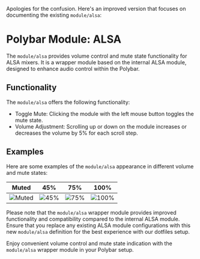 Apologies for the confusion. Here's an improved version that focuses on documenting the existing `module/alsa`:

# Polybar Module: ALSA

The `module/alsa` provides volume control and mute state functionality for ALSA mixers. It is a wrapper module based on the internal ALSA module, designed to enhance audio control within the Polybar.

## Functionality

The `module/alsa` offers the following functionality:

- Toggle Mute: Clicking the module with the left mouse button toggles the mute state.
- Volume Adjustment: Scrolling up or down on the module increases or decreases the volume by 5% for each scroll step.

## Examples

Here are some examples of the `module/alsa` appearance in different volume and mute states:

| Muted                                                                                                      | 45%                                                                                                      | 75%                                                                                                      | 100%                                                                                                      |
| ---------------------------------------------------------------------------------------------------------- | -------------------------------------------------------------------------------------------------------- | -------------------------------------------------------------------------------------------------------- | --------------------------------------------------------------------------------------------------------- |
| ![Muted](https://raw.githubusercontent.com/wiki/ulises-jeremias/dotfiles/images/polybar/modules/alsa-muted.jpg) | ![45%](https://raw.githubusercontent.com/wiki/ulises-jeremias/dotfiles/images/polybar/modules/alsa-45.jpg) | ![75%](https://raw.githubusercontent.com/wiki/ulises-jeremias/dotfiles/images/polybar/modules/alsa-75.jpg) | ![100%](https://raw.githubusercontent.com/wiki/ulises-jeremias/dotfiles/images/polybar/modules/alsa-100.jpg) |

Please note that the `module/alsa` wrapper module provides improved functionality and compatibility compared to the internal ALSA module. Ensure that you replace any existing ALSA module configurations with this new `module/alsa` definition for the best experience with our dotfiles setup.

Enjoy convenient volume control and mute state indication with the `module/alsa` wrapper module in your Polybar setup.